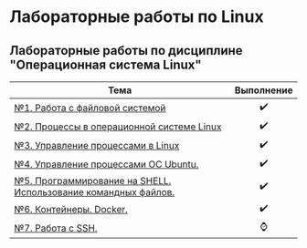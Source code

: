 # Лабораторные работы по Linux
## Лабораторные работы по дисциплине "Операционная система Linux"
| Тема | Выполнение |
| --------|---------|
| [№1. Работа с файловой системой](https://github.com/vitaliynester/linux_labs/tree/main/lab1) |<div style="text-align:center">✔️</div>||
| [№2. Процессы в операционной системе Linux](https://github.com/vitaliynester/linux_labs/tree/main/lab2) |<div style="text-align:center">✔️</div>|| 
| [№3. Управление процессами в Linux](https://github.com/vitaliynester/linux_labs/tree/main/lab3) |<div style="text-align:center">✔️</div>|| 
| [№4. Управление процессами ОС Ubuntu.](https://github.com/vitaliynester/linux_labs/tree/main/lab4) |<div style="text-align:center">✔️</div>||  
| [№5. Программирование на SHELL. Использование командных файлов.](https://github.com/vitaliynester/linux_labs/tree/main/lab5) |<div style="text-align:center">✔️</div>||  
| [№6. Контейнеры. Docker.](https://github.com/vitaliynester/linux_labs/tree/main/lab6) |<div style="text-align:center">✔️</div>||  
| [№7. Работа с SSH.](https://github.com/vitaliynester/linux_labs/tree/main/lab7) |<div style="text-align:center">⌚</div>||  
